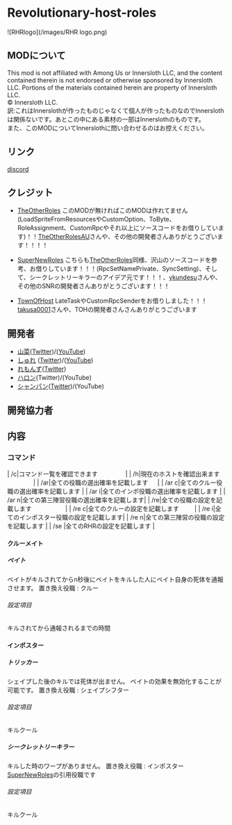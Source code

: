 # Revolutionary-host-roles
![RHRlogo](/images/RHR logo.png)

## MODについて
This mod is not affiliated with Among Us or Innersloth LLC, and the content contained therein is not endorsed or otherwise sponsored by Innersloth LLC. Portions of the materials contained herein are property of Innersloth LLC.<br>
 © Innersloth LLC. <br>
訳:これはInnerslothが作ったものじゃなくて個人が作ったものなのでInnerslothは関係ないです。あとこの中にある素材の一部はInnerslothのものです。<br>
また、このMODについてInnerslothに問い合わせるのはお控えください。

## リンク
[discord](https://discord.gg/KC3G57CWeU)

## クレジット
- [TheOtherRoles](https://github.com/TheOtherRolesAU/TheOtherRoles) このMODが無ければこのMODは作れてません(LoadSpriteFromResourcesやCustomOption、ToByte、RoleAssignment、CustomRpcやそれ以上にソースコードをお借りしています)！！[TheOtherRolesAU](https://github.com/TheOtherRolesAU)さんや、その他の開発者さんありがとうございます！！！！

- [SuperNewRoles](https://github.com/ykundesu/SuperNewRoles) こちらも[TheOtherRoles](https://github.com/TheOtherRolesAU/TheOtherRoles)同様、沢山のソースコードを参考、お借りしています！！！(RpcSetNamePrivate、SyncSetting)、そして、シークレットリーキラーのアイデア元です！！！、[ykundesu](https://github.com/ykundesu)さんや、その他のSNRの開発者さんありがとうございます！！！

- [TownOfHost](https://github.com/tukasa0001/TownOfHost) LateTaskやCustomRpcSenderをお借りしました！！！[takusa0001](https://github.com/tukasa0001)さんや、TOHの開発者さんさんありがとうございます

## 開発者
- [山菜](https://github.com/sansai0707)([Twitter](https://twitter.com/sansai_yukkuri))/([YouTube](https://youtube.com/channel/UCj1SxnfqEKlnwXkhCG_VZ7w))
- [しゅれ](https://github.com/oshurecat) ([Twitter](https://twitter.com/syure_soncho))/([YouTube](https://www.youtube.com/channel/UCvMjW7DUM0b_TA5TRjJ3BMw))
- [れもんず](https://github.com/remons123)([Twitter](https://twitter.com/abcremons))
- [ハロン](https://github.com/Haroweeeeen)(Twitter)/(YouTube)
- [シャンパン](https://github.com/Shanpan2)([Twitter](https://twitter.com/shanpanus?s=21&t=VkDFSOnM3bkZQ7Rdw1vNHA))/(YouTube)
## 開発協力者

## 内容
### コマンド
| /c|コマンド一覧を確認できます        　　　　 |
| /h|現在のホストを確認出来ます        　　　　 |
| /ar|全ての役職の選出確率を記載します 　       |
| /ar c|全てのクルー役職の選出確率を記載します  |
| /ar i|全てのインポ役職の選出確率を記載します  |
| /ar n|全ての第三陣営役職の選出確率を記載します|
| /re|全ての役職の設定を記載します  　　　　　  |
| /re c|全てのクルーの設定を記載します  　　    |
| /re i|全てのインポスター役職の設定を記載します|
| /re n|全ての第三陣営の役職の設定を記載します  |
| /se       |全てのRHRの設定を記載します        |
#### クルーメイト
##### ベイト <br>
ベイトがキルされてからn秒後にベイトをキルした人にベイト自身の死体を通報させます。
置き換え役職 : クルー
###### 設定項目
キルされてから通報されるまでの時間
#### インポスター
##### トリッカー <br>
シェイプした後のキルでは死体が出ません。
ベイトの効果を無効化することが可能です。
置き換え役職 : シェイプシフター
###### 設定項目
キルクール
##### シークレットリーキラー <br>
キルした時のワープがありません。
置き換え役職 : インポスター
[SuperNewRoles](https://github.com/ykundesu/SuperNewRoles)の引用役職です
###### 設定項目
キルクール